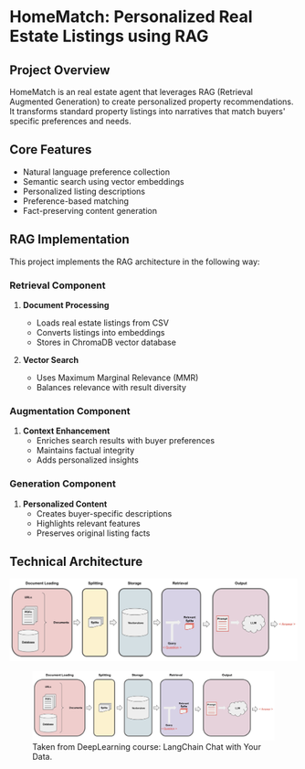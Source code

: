 # HomeMatch: Personalized Real Estate Listings using RAG


## Project Overview
HomeMatch is an  real estate agent that leverages RAG (Retrieval Augmented Generation) to create personalized property recommendations. It transforms standard property listings into  narratives that match buyers' specific preferences and needs.

## Core Features
- Natural language preference collection
- Semantic search using vector embeddings
- Personalized listing descriptions
- Preference-based matching
- Fact-preserving content generation

## RAG Implementation
This project implements the RAG architecture in the following way:

### Retrieval Component
1. **Document Processing**
   - Loads real estate listings from CSV
   - Converts listings into embeddings
   - Stores in ChromaDB vector database

2. **Vector Search**
   - Uses Maximum Marginal Relevance (MMR)
   - Balances relevance with result diversity

### Augmentation Component
1. **Context Enhancement**
   - Enriches search results with buyer preferences
   - Maintains factual integrity
   - Adds personalized insights

### Generation Component
1. **Personalized Content**
   - Creates buyer-specific descriptions
   - Highlights relevant features
   - Preserves original listing facts

## Technical Architecture

![RAG Architecture](https://github.com/etechoptimist/generative_ai/blob/master/real_state_rag/assets/rag.jpg)

<figure>
    <img src="https://github.com/etechoptimist/generative_ai/blob/master/real_state_rag/assets/rag.jpg"
         alt="Taken from DeepLearning course: LangChain Chat with Your Data">
    <figcaption>Taken from DeepLearning course: LangChain Chat with Your Data.</figcaption>
</figure>

